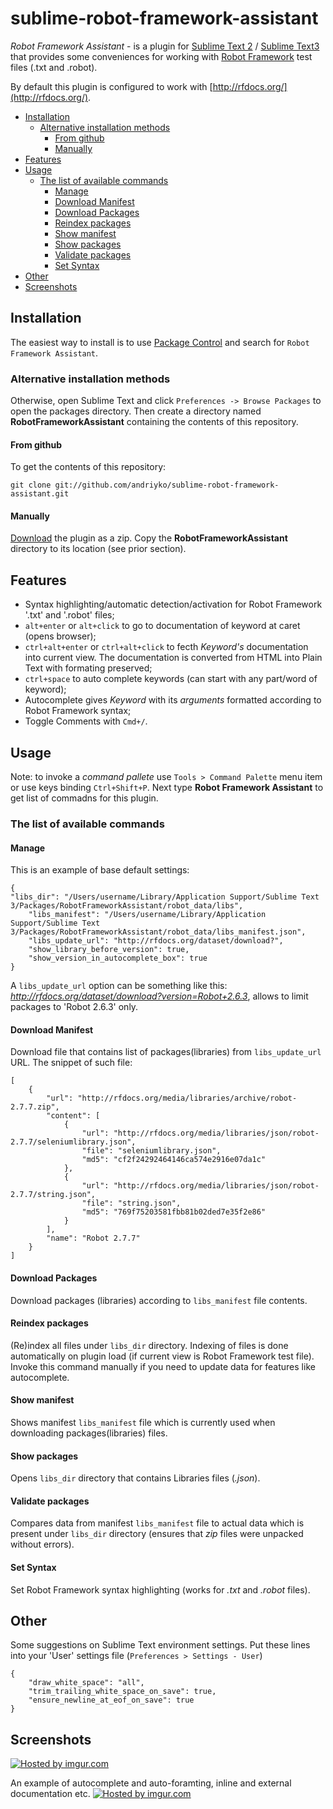 sublime-robot-framework-assistant
=================================

*Robot Framework Assistant* - is a plugin for [Sublime Text 2](http://www.sublimetext.com/2) / [Sublime Text3](http://www.sublimetext.com/3) that provides some conveniences for working with [Robot Framework](http://robotframework.org/) test files (.txt and .robot).

By default this plugin is configured to work with [http://rfdocs.org/](http://rfdocs.org/).

- [Installation](#installation)
    - [Alternative installation methods](#alternative-installation-methods)
        - [From github](#from-github)
        - [Manually](#manually)
- [Features](#features)
- [Usage](#usage)
    - [The list of available commands](#the-list-of-available-commands)
        - [Manage](#manage)
        - [Download Manifest](#download-manifest)
        - [Download Packages](#download-packages)
        - [Reindex packages](#reindex-packages)
        - [Show manifest](#show-manifest)
        - [Show packages](#show-packages)
        - [Validate packages](#validate-packages)
        - [Set Syntax](#set-syntax)
- [Other](#other)
- [Screenshots](#screenshots)

Installation
------------

The easiest way to install is to use [Package Control](http://wbond.net/sublime_packages/package_control) and search for `Robot Framework Assistant`.

### Alternative installation methods

Otherwise, open Sublime Text and click `Preferences -> Browse Packages` to open the packages directory. Then create a directory named **RobotFrameworkAssistant** containing the contents of this repository.

#### From github

To get the contents of this repository:

    git clone git://github.com/andriyko/sublime-robot-framework-assistant.git

#### Manually

[Download](https://github.com/andriyko/sublime-robot-framework-assistant/archive/master.zip)
the plugin as a zip. Copy the **RobotFrameworkAssistant** directory to its location
(see prior section).

Features
--------

* Syntax highlighting/automatic detection/activation for Robot Framework '.txt' and '.robot' files;
* `alt+enter` or `alt+click` to go to documentation of keyword at caret (opens browser);
* `ctrl+alt+enter` or `ctrl+alt+click` to fecth *Keyword's* documentation into current view. The documentation is converted from HTML into Plain Text with formating preserved;
* `ctrl+space` to auto complete keywords (can start with any part/word of keyword);
* Autocomplete gives *Keyword* with its *arguments* formatted according to Robot Framework syntax;
* Toggle Comments with `Cmd+/`.

Usage
-----
Note: to invoke a *command pallete* use `Tools > Command Palette` menu item or use keys binding `Ctrl+Shift+P`. Next type **Robot Framework Assistant** to get list of commadns for this plugin.

### The list of available commands

#### Manage
This is an example of base default settings:

```
{
"libs_dir": "/Users/username/Library/Application Support/Sublime Text 3/Packages/RobotFrameworkAssistant/robot_data/libs",
    "libs_manifest": "/Users/username/Library/Application Support/Sublime Text 3/Packages/RobotFrameworkAssistant/robot_data/libs_manifest.json",
    "libs_update_url": "http://rfdocs.org/dataset/download?",
    "show_library_before_version": true,
    "show_version_in_autocomplete_box": true
}
```

A `libs_update_url` option can be something like this: *http://rfdocs.org/dataset/download?version=Robot+2.6.3*, allows to limit packages to 'Robot 2.6.3' only.

#### Download Manifest
Download file that contains list of packages(libraries) from `libs_update_url` URL.
The snippet of such file:

```
[
    {
        "url": "http://rfdocs.org/media/libraries/archive/robot-2.7.7.zip",
        "content": [
            {
                "url": "http://rfdocs.org/media/libraries/json/robot-2.7.7/seleniumlibrary.json",
                "file": "seleniumlibrary.json",
                "md5": "cf2f24292464146ca574e2916e07da1c"
            },
            {
                "url": "http://rfdocs.org/media/libraries/json/robot-2.7.7/string.json",
                "file": "string.json",
                "md5": "769f75203581fbb81b02ded7e35f2e86"
            }
        ],
        "name": "Robot 2.7.7"
    }
]
```

#### Download Packages
Download packages (libraries) according to `libs_manifest` file contents.

#### Reindex packages
(Re)index all files under `libs_dir` directory. Indexing of files is done automatically on plugin load (if current view is Robot Framework test file). Invoke this command manually if you need to update data for features like autocomplete.

#### Show manifest
Shows manifest `libs_manifest` file which is currently used when downloading packages(libraries) files.

#### Show packages
Opens `libs_dir` directory that contains Libraries files (*.json*).

#### Validate packages
Compares data from manifest `libs_manifest` file to actual data which is present under `libs_dir` directory (ensures that *zip* files were unpacked without errors).

#### Set Syntax
Set Robot Framework syntax highlighting (works for *.txt* and *.robot* files).

Other
-----
Some suggestions on Sublime Text environment settings. Put these lines into your 'User' settings file (`Preferences > Settings - User`)

```
{
    "draw_white_space": "all",
    "trim_trailing_white_space_on_save": true,
    "ensure_newline_at_eof_on_save": true
}
```

Screenshots
-----------
<a href="http://imgur.com/g46Mq1P"><img src="http://i.imgur.com/g46Mq1Pl.png" title="Hosted by imgur.com"/></a>

An example of autocomplete and auto-foramting, inline and external documentation etc.
<a href="http://imgur.com/UDs43N1"><img src="http://i.imgur.com/UDs43N1l.gif" title="Hosted by imgur.com"/></a>
